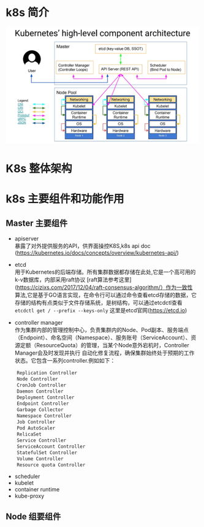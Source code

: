 # k8s 简介
![k8s](img/kubernetes-high-level-component-archtecture.jpg)



# K8s 整体架构

# k8s 主要组件和功能作用

## Master 主要组件
- apiserver   
    暴露了对外提供服务的API，供界面操控K8S,k8s api doc (https://kubernetes.io/docs/concepts/overview/kubernetes-api/)

- etcd    
   用于Kubernetes的后端存储。所有集群数据都存储在此处,它是一个高可用的k-v数据库，内部采用raft协议
   [raft算法参考这里](https://cizixs.com/2017/12/04/raft-consensus-algorithm/）作为一致性
   算法,它是基于GO语言实现，在命令行可以通过命令查看etcd存储的数据，它存储的结构有点类似于文件存储系统，是树结构，可以通过etcdctl查看  `etcdctl get / --prefix --keys-only` 这里是etcd官网(https://etcd.io)

- controller manager    
   作为集群内部的管理控制中心，负责集群内的Node、Pod副本、服务端点（Endpoint）、命名空间（Namespace）、服务账号（ServiceAccount）、资源定额（ResourceQuota）的管理，当某个Node意外宕机时，Controller Manager会及时发现并执行
   自动化修复流程，确保集群始终处于预期的工作状态。它包含一系列controller.例如如下：


```
    Replication Controller
    Node Controller
    CronJob Controller
    Daemon Controller
    Deployment Controller
    Endpoint Controller
    Garbage Collector
    Namespace Controller
    Job Controller
    Pod AutoScaler
    RelicaSet
    Service Controller
    ServiceAccount Controller
    StatefulSet Controller
    Volume Controller
    Resource quota Controller

```

- scheduler
- kubelet
- container runtime
- kube-proxy

## Node 组要组件
